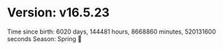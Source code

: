 # Version: v16.5.23
Time since birth: 6020 days, 144481 hours, 8668860 minutes, 520131600 seconds
Season: Spring 🌸
